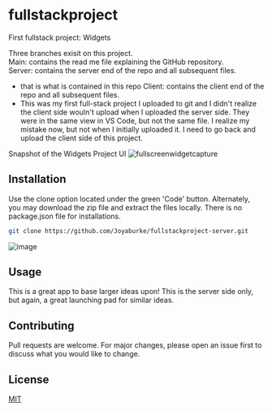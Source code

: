 # fullstackproject
First fullstack project: Widgets

Three branches exisit on this project. <br>
Main: contains the read me file explaining the GitHub repository. <br>
Server: contains the server end of the repo and all subsequent files. <br>
  - that is what is contained in this repo
Client: contains the client end of the repo and all subsequent files. <br>
  - This was my first full-stack project I uploaded to git and I didn't realize the client side wouln't upload when I uploaded the server side. They were in the same view in VS Code, but not the same file. I realize my mistake now, but not when I initially uploaded it. I need to go back and upload the client side of this project.


Snapshot of the Widgets Project UI
![fullscreenwidgetcapture](https://github.com/Joyaburke/fullstackproject/assets/130799658/38261f07-6b31-48dc-9ed9-1e5299560249)

## Installation

Use the clone option located under the green 'Code' button. Alternately, you may download the zip file and extract the files locally.
There is no package.json file for installations.

```bash
git clone https://github.com/Joyaburke/fullstackproject-server.git
```
![image](https://github.com/Joyaburke/fullstackproject-server/assets/130799658/7642d55f-307d-46c0-9cf8-7ab056262b35)



## Usage

This is a great app to base larger ideas upon! This is the server side only, but again, a great launching pad for similar ideas.  

## Contributing

Pull requests are welcome. For major changes, please open an issue first
to discuss what you would like to change.


## License

[MIT](https://choosealicense.com/licenses/mit/)
